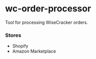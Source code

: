 # wc-order-processor
Tool for processing WiseCracker orders.

### Stores
* Shopify
* Amazon Marketplace
